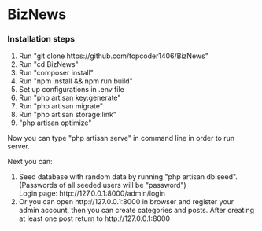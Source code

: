 <h1>BizNews</h1>
<h3>Installation steps</h3>
<ol>
    <li>Run "git clone https://github.com/topcoder1406/BizNews"</li>
    <li>Run "cd BizNews"</li>
    <li>Run "composer install"</li>
    <li>Run "npm install && npm run build"</li>
    <li>Set up configurations in .env file</li>
    <li>Run "php artisan key:generate"</li>
    <li>Run "php artisan migrate"</li>
    <li>Run "php artisan storage:link"</li>
    <li>"php artisan optimize"</li>
</ol>

<p>Now you can type "php artisan serve" in command line in order to run server.</p>
<p>
    Next you can:
    <ol>
        <li>
            Seed database with random data by running "php artisan db:seed".
            (Passwords of all seeded users will be "password")
            <br>
            Login page:  http://127.0.0.1:8000/admin/login
        </li>
        <li>
            Or you can open http://127.0.0.1:8000 in browser and register your admin account,
            then you can create categories and posts.
            After creating at least one post return to http://127.0.0.1:8000    
        </li>
    </ol>
</p>
